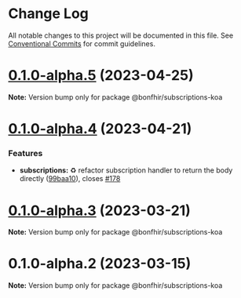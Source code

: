 # Change Log

All notable changes to this project will be documented in this file.
See [Conventional Commits](https://conventionalcommits.org) for commit guidelines.

# [0.1.0-alpha.5](https://github.com/bonfhir/bonfhir/compare/@bonfhir/subscriptions-koa@0.1.0-alpha.4...@bonfhir/subscriptions-koa@0.1.0-alpha.5) (2023-04-25)

**Note:** Version bump only for package @bonfhir/subscriptions-koa





# [0.1.0-alpha.4](https://github.com/bonfhir/bonfhir/compare/@bonfhir/subscriptions-koa@0.1.0-alpha.3...@bonfhir/subscriptions-koa@0.1.0-alpha.4) (2023-04-21)


### Features

* **subscriptions:** :recycle: refactor subscription handler to return the body directly ([99baa10](https://github.com/bonfhir/bonfhir/commit/99baa10303ead6e020dc16bfc9e6e12106707bdd)), closes [#178](https://github.com/bonfhir/bonfhir/issues/178)





# [0.1.0-alpha.3](https://github.com/bonfhir/bonfhir/compare/@bonfhir/subscriptions-koa@0.1.0-alpha.2...@bonfhir/subscriptions-koa@0.1.0-alpha.3) (2023-03-21)

**Note:** Version bump only for package @bonfhir/subscriptions-koa





# 0.1.0-alpha.2 (2023-03-15)

**Note:** Version bump only for package @bonfhir/subscriptions-koa
